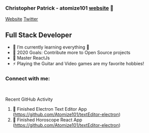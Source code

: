 ### Christopher Patrick - atomize101 [website] 👋

[Website](http://www.nuclearcoding.com)
[Twitter](https://twitter.com/atomize101)

## Full Stack Developer

-   🌱 I’m currently learning everything 🤣
-   🥅 2020 Goals: Contribute more to Open Source projects
-   💪 Master ReactJs
-   ⚡ Playing the Guitar and Video games are my favorite hobbies!

### Connect with me:

<br />

Recent GitHub Activity

<!--START_SECTION:activity-->

1. 💪 Finished Electron Text Editor App (https://github.com/Atomize101/textEditor-electron)
1. 💪 Finished Horoscope React App (https://github.com/Atomize101/textEditor-electron)

[website]: http://www.nuclearcoding.com
[twitter]: https://twitter.com/atomize101
[linkedin]: https://www.linkedin.com/in/chris-patrick-29854138/
